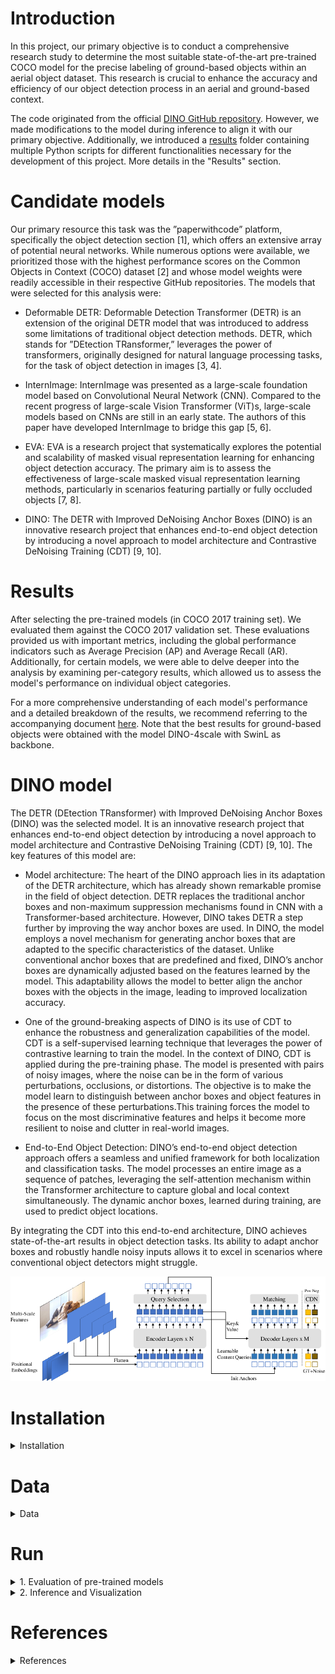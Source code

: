 # Introduction
In this project, our primary objective is to conduct a comprehensive research study to determine the most suitable state-of-the-art pre-trained COCO model for the precise labeling of ground-based objects within an aerial object dataset. This research is crucial to enhance the accuracy and efficiency of our object detection process in an aerial and ground-based context.

The code originated from the official [DINO GitHub repository](https://github.com/IDEA-Research/DINO). However, we made modifications to the model during inference to align it with our primary objective. Additionally, we introduced a [results](https://github.com/pascutc98/DINO_labeling_ground-based_objects/tree/main/results) folder containing multiple Python scripts for different functionalities necessary for the development of this project. More details in the "Results" section.

# Candidate models
Our primary resource this task was the ”paperwithcode” platform, specifically the object detection section [1], which offers an extensive array of potential neural networks. While numerous options were available, we prioritized those with the highest performance scores on the Common Objects in Context (COCO) dataset [2] and whose model weights were readily accessible in their respective GitHub repositories. The models that were selected for this analysis were:

* Deformable DETR: Deformable Detection Transformer (DETR) is an extension of the original DETR model that was introduced to address some limitations of traditional object detection methods. DETR, which stands for ”DEtection TRansformer,” leverages the power of transformers, originally designed for natural language processing tasks, for the task of object detection in images [3, 4].
  
* InternImage: InternImage was presented as a large-scale foundation model based on Convolutional Neural Network (CNN). Compared to the recent progress of large-scale Vision Transformer (ViT)s, large-scale models based on CNNs are still in an early state. The authors of this paper have developed InternImage to bridge this gap [5, 6].
  
* EVA: EVA is a research project that systematically explores the potential and scalability of masked visual representation learning for enhancing object detection accuracy. The primary aim is to assess the effectiveness of large-scale masked visual representation learning methods, particularly in scenarios featuring partially or fully occluded objects [7, 8].
  
* DINO: The DETR with Improved DeNoising Anchor Boxes (DINO) is an innovative research project that enhances end-to-end object detection by introducing a novel approach to model architecture and Contrastive DeNoising Training (CDT) [9, 10].

# Results
After selecting the pre-trained models (in COCO 2017 training set). We evaluated them against the COCO 2017 validation set. These evaluations provided us with important metrics, including the global performance indicators such as Average Precision (AP) and Average Recall (AR). Additionally, for certain models, we were able to delve deeper into the analysis by examining per-category results, which allowed us to assess the model's performance on individual object categories.

For a more comprehensive understanding of each model's performance and a detailed breakdown of the results, we recommend referring to the accompanying document [here](https://github.com/pascutc98/DINO_labeling_ground-based_objects/tree/main/results/results_analysis). Note that the best results for ground-based objects were obtained with the model DINO-4scale with SwinL as backbone.

# DINO model
The DETR (DEtection TRansformer) with Improved DeNoising Anchor Boxes (DINO) was the selected model. It is an innovative research project that enhances end-to-end object detection by introducing a novel approach to model architecture and Contrastive DeNoising Training (CDT) [9, 10]. The key features of this model are:

* Model architecture: The heart of the DINO approach lies in its adaptation of the DETR architecture, which has already shown remarkable promise in the field of object detection. DETR replaces the traditional anchor boxes and non-maximum suppression mechanisms found in CNN with a Transformer-based architecture. However, DINO takes DETR a step further by improving the way anchor boxes are used. In DINO, the model employs a novel mechanism for generating anchor boxes that are adapted to the specific characteristics of the dataset. Unlike conventional anchor boxes that are predefined and fixed, DINO’s anchor boxes are dynamically adjusted based on the features learned by the model. This adaptability allows the model to better align the anchor boxes with the objects in the image, leading to improved localization accuracy.

* One of the ground-breaking aspects of DINO is its use of CDT to enhance the robustness and generalization capabilities of the model. CDT is a self-supervised learning technique that leverages the power of contrastive learning to train the model.
In the context of DINO, CDT is applied during the pre-training phase. The model is presented with pairs of noisy images, where the noise can be in the form of various perturbations, occlusions, or distortions. The objective is to make the model learn to distinguish between anchor boxes and object features in the presence of these perturbations.This training forces the model to focus on the most discriminative features and helps it become more resilient to noise and clutter in real-world images.

* End-to-End Object Detection: DINO’s end-to-end object detection approach offers a seamless and unified framework for both localization and classification tasks. The model processes an entire image as a sequence of patches, leveraging the self-attention mechanism within the Transformer architecture to capture global and local context simultaneously. The dynamic anchor boxes, learned during training, are used to predict object locations.

By integrating the CDT into this end-to-end architecture, DINO achieves state-of-the-art results in object detection tasks. Its ability to adapt anchor boxes and robustly handle noisy inputs allows it to excel in scenarios where conventional object detectors might struggle.

![DINO Architecture](img/DINO_architecture.png)

# Installation
<details>
  <summary>Installation</summary>

   1. Clone this repo
   ```sh
   git clone https://github.com/pascutc98/DINO-object-detection
   cd DINO-object-detection
   ```

   2. Create conda environment
   ```sh
   conda create -n DINO python=3.7
   conda activate DINO
   ```

   3. Install Pytorch and torchvision (it is crucial that you install pytorch with the same version of CUDA as you have downloaded)
   Check CUDA version:
   ```sh
   nvidia-smi
   ```

   Follow the instruction on https://pytorch.org/get-started/locally/. The below command is an example for a pytorch install for a system that has CUDA 11.8 installed.
   ```sh
   # an example:
   conda install pytorch torchvision torchaudio pytorch-cuda=11.8 -c pytorch -c nvidia
   ```

   4. Install other needed packages
   ```sh
   pip install -r requirements.txt
   ```

   5. Compiling CUDA operators
   ```sh
   cd models/dino/ops
   python setup.py build install
   # unit test (should see all checking is True)
   python test.py
   cd ../../..
   ```
</details>

# Data

<details>
  <summary>Data</summary>
If you want to get results for COCO dataset, please lease download [COCO 2017](https://cocodataset.org/#home) dataset and organize them as following:
  
```
COCODIR/
  ├── train2017/
  ├── val2017/
  └── annotations/
  	├── instances_train2017.json
  	└── instances_val2017.json
```

If you want to use your custom dataset, then you have to modify the function build() in [coco.py](https://github.com/pascutc98/DINO_labeling_ground-based_objects/blob/main/datasets/coco.py), and add the parameters _img_dataset_ and _ann_json_file_ which correspond to the image dataset and annotation .json file respectively.
  
</details>


# Run

<details>
  <summary>1. Evaluation of pre-trained models</summary>

  <!-- ### Evaluation of pre-trained models -->
  Download the corresponding checkpoint of DINO model from the official [DINO GitHub repository](https://github.com/IDEA-Research/DINO). In this project, we used the checkpoints with the highest epochs for each DINO model.
  ```sh
  bash scripts/DINO_eval.sh /path/to/your/COCODIR /path/to/your/checkpoint
  ```

</details>



<details>
  <summary>2. Inference and Visualization</summary>

For inference and visualization, we provide the folder [results](https://github.com/pascutc98/DINO_labeling_ground-based_objects/tree/main/results), here there is a brief summary:

* [Object-detection analysis for pre-trained neural networks](https://github.com/pascutc98/DINO_labeling_ground-based_objects/tree/main/results/results_analysis): This comprehensive document provides a detailed breakdown of the results achieved by each pre-trained model when applied to the COCO 2017 training set and evaluated against the COCO 2017 validation set. Within this document, you can explore the Average Precision (AP) and Average Recall (AR) scores for various model iterations, allowing for a thorough comparison of their performance. Furthermore, for select models, you'll find per-category results based on the COCO dataset, offering insights into the models' specific strengths and weaknesses across different object categories.

* [Data processing](https://github.com/pascutc98/DINO_labeling_ground-based_objects/tree/main/results/data_processing/code): Multiple Python scripts for multiple functionalities, for example: get a random sample from a bigger dataset of a .json file, make a statistical analysis of a .json file (number of images, number of annotations, per-category annotations analysis...), normalize the image ID of a .json file if its number is too high, clean the dataset from unwanted bounding boxes of a dataset, count the number of images with a certain resolution... Read the function description of each script for a more detailed information.

* [Inference and visualization](https://github.com/pascutc98/DINO_labeling_ground-based_objects/tree/main/results/inference_and_visualization): Within this folder, there are two primary scripts, each offering distinct functionalities. Please refer to the individual script descriptions for a more comprehensive understanding. The model used in each case is DINO-4scale-SwinL pre-trained in COCO 2017 training set:
  * _inference_and_add_categories_json_file.py_: This script empowers users to enhance a .json file in COCO format by adding annotations for specific user-selected categories. During this process, you have the option to visualize predictions as new annotations are incorporated into the file.
  * _inference_and_visualization.py_: This script serves a critical role in visualizing and saving results for negative images. It employs Intersection Over Union (IoU) to compare ground truth annotations with predictions. Users have the flexibility to set a threshold for displaying and saving negative examples based on their preferences.
 
</details>

# References
<details>
  <summary>References</summary>
    
  [1] Object Detection — Papers With Code - Object Detection. URL: https://paperswithcode.com/task/object-detection.
  
  [2] COCO - Common Objects in Context. URL: https://cocodataset.org/#overview.
  
  [3] Xizhou Zhu, Weijie Su, Lewei Lu, Bin Li, Xiaogang Wang, and Jifeng Dai. “Deformable DETR: Deformable Transformers for End-to-End Object Detection”. In: ICLR 2021 - 9th International Conference on Learning Representations (Oct. 2020). URL: https: //arxiv.org/abs/2010.04159v4
  
  [4] Xizhou Zhu, Weijie Su, Lewei Lu, Bin Li, Xiaogang Wang, and Jifeng Dai. GitHub - Deformable DETR: Deformable Transformers for End-to-End Object Detection. URL: https: //github.com/fundamentalvision/Deformable-DETR.
  
  [5] Wenhai Wang, Jifeng Dai, Zhe Chen, Zhenhang Huang, Zhiqi Li, Xizhou Zhu, Xiaowei Hu, Tong Lu, Lewei Lu, Hongsheng Li, Xiaogang Wang, and Yu Qiao. “InternImage: Exploring Large-Scale Vision Foundation Models with Deformable Convolutions”. In: (Nov. 2022). URL: https://arxiv.org/abs/2211.05778v4.
  
  [6] Wenhai Wang, Jifeng Dai, Zhe Chen, Zhenhang Huang, Zhiqi Li, Xizhou Zhu, Xiaowei Hu, Tong Lu, Lewei Lu, Hongsheng Li, Xiaogang Wang, and Yu Qiao. GitHub - OpenGVLab/InternImage: [CVPR 2023 Highlight] InternImage: Exploring Large-Scale Vision Foundation Models with Deformable Convolutions. URL: https://github.com/OpenGVLab/InternImage.
  
  [7] Yuxin Fang, Wen Wang, Binhui Xie, Quan Sun, Ledell Wu, Xinggang Wang, Tiejun Huang, Xinlong Wang, and Yue Cao. “EVA: Exploring the Limits of Masked Visual Representation Learning at Scale”. In: (Nov. 2022). URL: https://arxiv.org/abs/2211.07636v2.
  
  [8] Yuxin Fang, Wen Wang, Binhui Xie, Quan Sun, Ledell Wu, Xinggang Wang, Tiejun Huang, Xinlong Wang, and Yue Cao. GitHub - EVA. URL: https://github.com/baaivision/EVA.
  
  [9] Hao Zhang, Feng Li, Shilong Liu, Lei Zhang, Hang Su, Jun Zhu, Lionel M. Ni, and Heung-Yeung Shum. “DINO: DETR with Improved DeNoising Anchor Boxes for End-to-End Object Detection”. In: (Mar. 2022). URL: https://arxiv.org/abs/2203.03605v4.
  
  [10] Hao Zhang, Feng Li, Shilong Liu, Lei Zhang, Hang Su, Jun Zhu, Lionel M. Ni, and Heung-Yeung Shum. GitHub - IDEA-Research/DINO: [ICLR 2023] Official implementation of the paper ”DINO: DETR with Improved DeNoising Anchor Boxes for End-to-End Object Detection”. URL: https://github.com/IDEA-Research/DINO.

</details>
